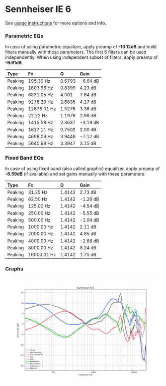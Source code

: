 # Sennheiser IE 6
See [usage instructions](https://github.com/jaakkopasanen/AutoEq#usage) for more options and info.

### Parametric EQs
In case of using parametric equalizer, apply preamp of **-10.12dB** and build filters manually
with these parameters. The first 5 filters can be used independently.
When using independent subset of filters, apply preamp of **-9.61dB**.

| Type    | Fc          |      Q | Gain     |
|:--------|:------------|:-------|:---------|
| Peaking | 195.39 Hz   | 0.6793 | -6.64 dB |
| Peaking | 1603.96 Hz  | 0.8399 | 4.23 dB  |
| Peaking | 6831.05 Hz  | 4.001  | 7.64 dB  |
| Peaking | 9278.29 Hz  | 2.6835 | 4.17 dB  |
| Peaking | 12878.01 Hz | 1.5276 | 3.36 dB  |
| Peaking | 22.22 Hz    | 1.1976 | 2.98 dB  |
| Peaking | 1415.58 Hz  | 2.3637 | -3.19 dB |
| Peaking | 1617.11 Hz  | 0.7502 | 2.00 dB  |
| Peaking | 4699.09 Hz  | 3.9448 | -7.12 dB |
| Peaking | 5640.98 Hz  | 3.3947 | 3.15 dB  |

### Fixed Band EQs
In case of using fixed band (also called graphic) equalizer, apply preamp of **-8.59dB**
(if available) and set gains manually with these parameters.

| Type    | Fc          |      Q | Gain     |
|:--------|:------------|:-------|:---------|
| Peaking | 31.25 Hz    | 1.4142 | 2.73 dB  |
| Peaking | 62.50 Hz    | 1.4142 | -1.26 dB |
| Peaking | 125.00 Hz   | 1.4142 | -4.54 dB |
| Peaking | 250.00 Hz   | 1.4142 | -5.55 dB |
| Peaking | 500.00 Hz   | 1.4142 | -1.04 dB |
| Peaking | 1000.00 Hz  | 1.4142 | 2.11 dB  |
| Peaking | 2000.00 Hz  | 1.4142 | 4.85 dB  |
| Peaking | 4000.00 Hz  | 1.4142 | -2.68 dB |
| Peaking | 8000.00 Hz  | 1.4142 | 8.24 dB  |
| Peaking | 16000.01 Hz | 1.4142 | 1.75 dB  |

### Graphs
![](./Sennheiser%20IE%206.png)